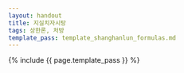 ```yaml
---
layout: handout
title: 지실치자시탕
tags: 상한론, 처방
template_pass: template_shanghanlun_formulas.md
---
```



{% include {{ page.template_pass }} %}